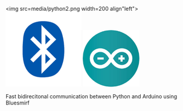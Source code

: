 <img src=media/python2.png width=200 align"left">
<img src=media/bluetooth2.png width=200>
<img src=media/arduino.png width=150>

Fast bidirecitonal communication between Python and Arduino using Bluesmirf
